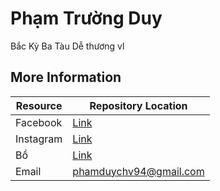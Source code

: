 # Phạm Trường Duy
Bắc Kỳ
Ba Tàu
Dễ thương vl

## More Information

| Resource                                   | Repository Location      |
|--------------------------------------------|--------------------------|
| Facebook                           | [Link](https://www.facebook.com/duy.lichsu) |
| Instagram                 | [Link](https://www.instagram.com/__duyls__/)            |
| Bồ                     | [Link](https://www.facebook.com/Uyenluntit)   
| Email                    | phamduychv94@gmail.com
